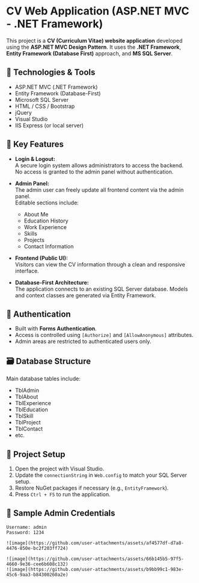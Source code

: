 # CV Web Application (ASP.NET MVC - .NET Framework)

This project is a **CV (Curriculum Vitae) website application** developed using the **ASP.NET MVC Design Pattern**. It uses the **.NET Framework**, **Entity Framework (Database First)** approach, and **MS SQL Server**.

## 🔧 Technologies & Tools

- ASP.NET MVC (.NET Framework)
- Entity Framework (Database-First)
- Microsoft SQL Server
- HTML / CSS / Bootstrap
- jQuery
- Visual Studio
- IIS Express (or local server)

## 🧠 Key Features

- **Login & Logout:**  
  A secure login system allows administrators to access the backend.  
  No access is granted to the admin panel without authentication.

- **Admin Panel:**  
  The admin user can freely update all frontend content via the admin panel.  
  Editable sections include:  
  - About Me  
  - Education History  
  - Work Experience  
  - Skills  
  - Projects  
  - Contact Information

- **Frontend (Public UI):**  
  Visitors can view the CV information through a clean and responsive interface.

- **Database-First Architecture:**  
  The application connects to an existing SQL Server database. Models and context classes are generated via Entity Framework.

## 🔐 Authentication

- Built with **Forms Authentication**.
- Access is controlled using `[Authorize]` and `[AllowAnonymous]` attributes.
- Admin areas are restricted to authenticated users only.

## 🗃️ Database Structure

Main database tables include:

- TblAdmin  
- TblAbout  
- TblExperience  
- TblEducation  
- TblSkill  
- TblProject  
- TblContact  
- etc.

## 📁 Project Setup

1. Open the project with Visual Studio.
2. Update the `connectionString` in `Web.config` to match your SQL Server setup.
3. Restore NuGet packages if necessary (e.g., `EntityFramework`).
4. Press `Ctrl + F5` to run the application.

## 📄 Sample Admin Credentials

```text
Username: admin  
Password: 1234

![image](https://github.com/user-attachments/assets/af4577df-d7a8-4476-850e-bc2f203ff724)

![image](https://github.com/user-attachments/assets/66b145b5-97f5-4660-9e36-cee6b608c132)
![image](https://github.com/user-attachments/assets/b9bb99c1-983e-45c6-9aa3-b84300260a2e)
